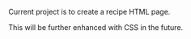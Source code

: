 Current project is to create a recipe HTML page.

This will be further enhanced with CSS in the future.